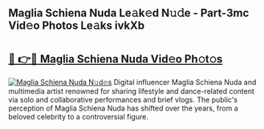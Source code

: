 ## Maglia Schiena Nuda Le𝚊k𝚎d N𝚞𝚍e - Part-3mc Vid𝚎o Photos Le𝚊ks ivkXb

# <h2><a href="http://fbfvv2q.evod.top/?m=Maglia+Schiena+Nuda">🔗 👉🔴 Maglia Schiena Nuda Vid𝚎o Ph𝚘t𝚘s</a></h2>

[![Maglia Schiena Nuda N𝚞d𝚎s](https://i.imgur.com/8V9OHl7.gif)](http://fbfvv2q.evod.top/?m=Maglia+Schiena+Nuda)
Digital influencer Maglia Schiena Nuda and multimedia artist renowned for sharing lifestyle and dance-related content via solo and collaborative performances and brief vlogs. The public's perception of Maglia Schiena Nuda has shifted over the years, from a beloved celebrity to a controversial figure. 
